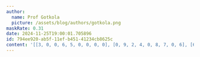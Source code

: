 ```yaml
---
author:
  name: Prof Gotkola
  picture: /assets/blog/authors/gotkola.png
maskRate: 0.31
date: 2024-11-25T19:00:01.705896
id: 794ee920-ab5f-11ef-b451-41234cb8625c
content: '[[3, 0, 0, 6, 5, 0, 0, 0, 0], [0, 9, 2, 4, 0, 8, 7, 0, 6], [6, 0, 8, 0, 0, 0, 0, 3, 2], [2, 8, 1, 7, 6, 0, 3, 0, 9], [7, 3, 6, 9, 8, 5, 0, 2, 4], [9, 5, 4, 0, 1, 3, 0, 6, 7], [1, 2, 5, 8, 0, 6, 9, 7, 0], [8, 7, 9, 3, 2, 0, 0, 4, 5], [4, 0, 3, 5, 7, 9, 2, 8, 0]]'
---
```

